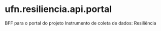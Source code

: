 # ufn.resiliencia.api.portal
BFF para o portal do projeto Instrumento de coleta de dados: Resiliência
